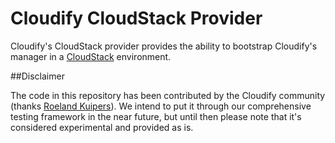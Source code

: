 Cloudify CloudStack Provider
============================

Cloudify's CloudStack provider provides the ability to bootstrap Cloudify's manager in a  [CloudStack](http://cloudstack.apache.org/) environment.

##Disclaimer

The code in this repository has been contributed by the Cloudify community (thanks [Roeland Kuipers](https://github.com/boul)). We intend to put it through our comprehensive testing framework in the near future, but until then please note that it's considered experimental and provided as is.
